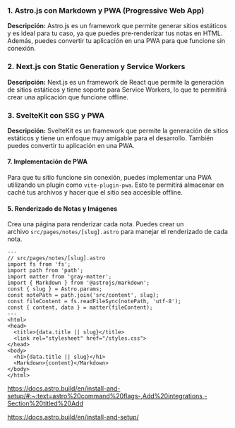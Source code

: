 ### 1. **Astro.js con Markdown y PWA (Progressive Web App)**

**Descripción:** Astro.js es un framework que permite generar sitios estáticos y es ideal para tu caso, ya que puedes pre-renderizar tus notas en HTML. Además, puedes convertir tu aplicación en una PWA para que funcione sin conexión.


### 2. **Next.js con Static Generation y Service Workers**

**Descripción:** Next.js es un framework de React que permite la generación de sitios estáticos y tiene soporte para Service Workers, lo que te permitirá crear una aplicación que funcione offline.


### 3. **SvelteKit con SSG y PWA**

**Descripción:** SvelteKit es un framework que permite la generación de sitios estáticos y tiene un enfoque muy amigable para el desarrollo. También puedes convertir tu aplicación en una PWA.

#### 7. **Implementación de PWA**

Para que tu sitio funcione sin conexión, puedes implementar una PWA utilizando un plugin como `vite-plugin-pwa`. Esto te permitirá almacenar en caché tus archivos y hacer que el sitio sea accesible offline.

#### 5. **Renderizado de Notas y Imágenes**

Crea una página para renderizar cada nota. Puedes crear un archivo `src/pages/notes/[slug].astro` para manejar el renderizado de cada nota.
```astro
---
// src/pages/notes/[slug].astro
import fs from 'fs';
import path from 'path';
import matter from 'gray-matter';
import { Markdown } from '@astrojs/markdown';
const { slug } = Astro.params;
const notePath = path.join('src/content', slug);
const fileContent = fs.readFileSync(notePath, 'utf-8');
const { content, data } = matter(fileContent);
---
<html>
<head>
  <title>{data.title || slug}</title>
  <link rel="stylesheet" href="/styles.css">
</head>
<body>
  <h1>{data.title || slug}</h1>
  <Markdown>{content}</Markdown>
</body>
</html>
```


https://docs.astro.build/en/install-and-setup/#:~:text=astro%20command%20flags-,Add%20integrations,-Section%20titled%20Add

https://docs.astro.build/en/install-and-setup/




